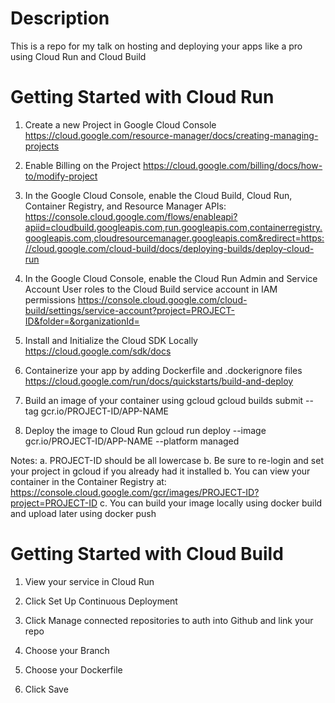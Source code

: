 # Description

This is a repo for my talk on hosting and deploying your apps like a pro using Cloud Run and Cloud Build

# Getting Started with Cloud Run

1. Create a new Project in Google Cloud Console
   https://cloud.google.com/resource-manager/docs/creating-managing-projects

2. Enable Billing on the Project
   https://cloud.google.com/billing/docs/how-to/modify-project

3. In the Google Cloud Console, enable the Cloud Build, Cloud Run, Container Registry, and Resource Manager APIs:
   https://console.cloud.google.com/flows/enableapi?apiid=cloudbuild.googleapis.com,run.googleapis.com,containerregistry.googleapis.com,cloudresourcemanager.googleapis.com&redirect=https://cloud.google.com/cloud-build/docs/deploying-builds/deploy-cloud-run

4. In the Google Cloud Console, enable the Cloud Run Admin and Service Account User roles to the Cloud Build service account in IAM permissions
   https://console.cloud.google.com/cloud-build/settings/service-account?project=PROJECT-ID&folder=&organizationId=

5. Install and Initialize the Cloud SDK Locally
   https://cloud.google.com/sdk/docs

6. Containerize your app by adding Dockerfile and .dockerignore files
   https://cloud.google.com/run/docs/quickstarts/build-and-deploy

7. Build an image of your container using gcloud
   gcloud builds submit --tag gcr.io/PROJECT-ID/APP-NAME

8. Deploy the image to Cloud Run
   gcloud run deploy --image gcr.io/PROJECT-ID/APP-NAME --platform managed

Notes:
a. PROJECT-ID should be all lowercase
b. Be sure to re-login and set your project in gcloud if you already had it installed
b. You can view your container in the Container Registry at: https://console.cloud.google.com/gcr/images/PROJECT-ID?project=PROJECT-ID
c. You can build your image locally using docker build and upload later using docker push

# Getting Started with Cloud Build

1. View your service in Cloud Run

2. Click Set Up Continuous Deployment

3. Click Manage connected repositories to auth into Github and link your repo

4. Choose your Branch

5. Choose your Dockerfile

6. Click Save
